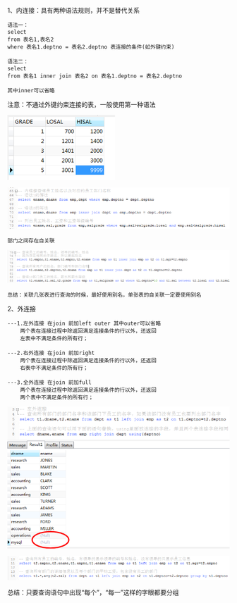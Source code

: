 1、内连接：具有两种语法规则，并不是替代关系

    语法一：
    select 
    from 表名1,表名2
    where 表名1.deptno = 表名2.deptno 表连接的条件(如外键约束)
    
    语法二：
    select
    from 表名1 inner join 表名2 on 表名1.deptno = 表名2.deptno
    
    其中inner可以省略
 
注意：不通过外键约束连接的表，一般使用第一种语法

![内连接](../picture/key13.png)

![内连接](../picture/key14.png)

    部门之间存在自关联
    
![内连接](../picture/key16.png)

    总结：关联几张表进行查询的时候，最好使用别名，单张表的自关联一定要使用别名
    
2、外连接

    ---1.左外连接 在join 前加left outer 其中outer可以省略
        两个表在连接过程中除返回满足连接条件的行以外，还返回
        左表中不满足条件的所有行；
        
    ---2.右外连接 在join 前加right
        两个表在连接过程中除返回满足连接条件的行以外，还返回
        右表中不满足条件的所有行；
        
    ---3.全外连接 在join 前加full
        两个表在连接过程中除返回满足连接条件的行以外，还返回
        两个表中不满足条件的所有行；
   
![外连接](../picture/key15.png)

![外连接](../picture/key18.png)

总结：只要查询语句中出现“每个”，“每一”这样的字眼都要分组  
       

   
